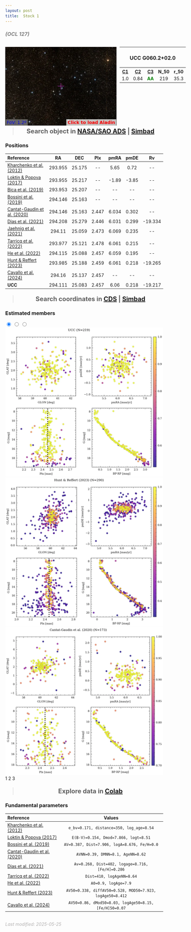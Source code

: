 ```yaml
---
layout: post
title:  Stock 1
---
```

<h3><span style="color: #808080;"><i>(OCL 127)</i></span></h3><div style="display: flex; justify-content: space-between; width:720px;height:250px">
<div style="text-align: center;">

<!-- Static image + data attributes for FOV and target -->
<img id="aladin_img"
     data-umami-event="aladin_load"
     src="https://raw.githubusercontent.com/ucc23/Q1P/main/plots/stock1_aladin.webp"
     alt="Click to load Aladin Lite" 
     style="width:355px;height:250px; cursor: pointer;"
     data-fov="1.177" 
     data-target="294.111 25.083"/>
<!-- Div to contain Aladin Lite viewer -->
<div id="aladin-lite-div" style="width:355px;height:250px;display:none;"></div>
<!-- Aladin Lite script (will be loaded after the image is clicked) -->
<script src="{{ site.baseurl }}/scripts/aladin_load.js"></script>

</div>
<!-- Left block -->

<table style="text-align: center; width:355px;height:250px;">
  <!-- Row 1 (title) -->
  <tr>
    <td colspan="5"><h3>UCC G060.2+02.0</h3></td>
  </tr>
  <!-- Row 2 -->
  <tr>
    <th><a href="https://ucc.ar/faq#what-are-the-c1-c2-and-c3-parameters" title="Photometric class">C1</a></th>
    <th><a href="https://ucc.ar/faq#what-are-the-c1-c2-and-c3-parameters" title="Density class">C2</a></th>
    <th><a href="https://ucc.ar/faq#what-are-the-c1-c2-and-c3-parameters" title="Combined class">C3</a></th>
    <th><div title="Stars with membership probability >50%">N_50</div></th>
    <th><div title="Radius that contains half the members [arcmin]">r_50</div></th>
  </tr>
  <!-- Row 3 -->
  <tr>
    <td>1.0</td>
    <td>0.84</td>
    <td><span style="color: green; font-weight: bold;">A</span><span style="color: green; font-weight: bold;">A</span></td>
    <td>219</td>
    <td>35.3</td>
  </tr>
</table>
</div>

> <p style="text-align:center; font-weight: bold; font-size:20px">Search object in <a data-umami-event="nasa_search" href="https://ui.adsabs.harvard.edu/search/q=%20collection%3Aastronomy%20body%3A%22Stock%201%22&sort=date%20desc%2C%20bibcode%20desc&p_=0" target="_blank">NASA/SAO ADS</a> | <a data-umami-event="simbad_search" href="https://simbad.cds.unistra.fr/simbad/sim-id-refs?Ident=stock1" target="_blank">Simbad</a></p>


### Positions

| Reference    | RA    | DEC   | Plx  | pmRA  | pmDE   |  Rv  |
| :---         | :---: | :---: | :---: | :---: | :---: | :---: |
|[Kharchenko et al. (2012)](https://ui.adsabs.harvard.edu/abs/2012A%26A...543A.156K) | 293.955 | 25.175 | -- | 5.65 | 0.72 | -- |
|[Loktin & Popova (2017)](https://ui.adsabs.harvard.edu/abs/2017AstBu..72..257L) | 293.955 | 25.217 | -- | -1.89 | -3.85 | -- |
|[Bica et al. (2019)](https://ui.adsabs.harvard.edu/abs/2019AJ....157...12B) | 293.953 | 25.207 | -- | -- | -- | -- |
|[Bossini et al. (2019)](https://ui.adsabs.harvard.edu/abs/2019A%26A...623A.108B) | 294.146 | 25.163 | -- | -- | -- | -- |
|[Cantat-Gaudin et al. (2020)](https://ui.adsabs.harvard.edu/abs/2020A%26A...640A...1C) | 294.146 | 25.163 | 2.447 | 6.034 | 0.302 | -- |
|[Dias et al. (2021)](https://ui.adsabs.harvard.edu/abs/2021MNRAS.504..356D) | 294.208 | 25.279 | 2.446 | 6.031 | 0.299 | -19.334 |
|[Jaehnig et al. (2021)](https://ui.adsabs.harvard.edu/abs/2021ApJ...923..129J) | 294.11 | 25.059 | 2.473 | 6.069 | 0.235 | -- |
|[Tarricq et al. (2022)](https://ui.adsabs.harvard.edu/abs/2022A%26A...659A..59T) | 293.977 | 25.121 | 2.478 | 6.061 | 0.215 | -- |
|[He et al. (2022)](https://ui.adsabs.harvard.edu/abs/2022ApJS..262....7H) | 294.115 | 25.088 | 2.457 | 6.059 | 0.195 | -- |
|[Hunt & Reffert (2023)](https://ui.adsabs.harvard.edu/abs/2023A%26A...673A.114H) | 293.985 | 25.188 | 2.459 | 6.061 | 0.218 | -19.265 |
|[Cavallo et al. (2024)](https://ui.adsabs.harvard.edu/abs/2024AJ....167...12C) | 294.16 | 25.137 | 2.457 | -- | -- | -- |
| **UCC** |294.111 | 25.083 | 2.457 | 6.06 | 0.218 | -19.217 |

> <p style="text-align:center; font-weight: bold; font-size:20px">Search coordinates in <a data-umami-event="cds_coord_search" href="https://cdsportal.u-strasbg.fr/?target=294.111,+25.083" target="_blank">CDS</a> | <a data-umami-event="simbad_coord_search" href="https://simbad.cds.unistra.fr/mobile/object_list.html?coord=294.111%2025.083&output=json&radius=5&userEntry=stock1" target="_blank">Simbad</a></p>

### Estimated members

<div class="carousel">
<input type="radio" name="radio-btn" id="slide1" checked>
<input type="radio" name="radio-btn" id="slide2">
<input type="radio" name="radio-btn" id="slide3">
<div class="slides">
<div class="slide">
<a href="https://raw.githubusercontent.com/ucc23/Q1P/main/plots/stock1.webp" target="_blank">
<img src="https://raw.githubusercontent.com/ucc23/Q1P/main/plots/stock1.webp" alt="Stock 1 UCC">
</a>
</div>
<div class="slide">
<a href="https://raw.githubusercontent.com/ucc23/Q1P/main/plots/stock1_HUNT23.webp" target="_blank">
<img src="https://raw.githubusercontent.com/ucc23/Q1P/main/plots/stock1_HUNT23.webp" alt="Stock 1 HUNT23">
</a>
</div>
<div class="slide">
<a href="https://raw.githubusercontent.com/ucc23/Q1P/main/plots/stock1_CANTAT20.webp" target="_blank">
<img src="https://raw.githubusercontent.com/ucc23/Q1P/main/plots/stock1_CANTAT20.webp" alt="Stock 1 CANTAT20">
</a>
</div>
</div>
<div class="indicators">
<label for="slide1">1</label>
<label for="slide2">2</label>
<label for="slide3">3</label>
</div>
</div>


> <p style="text-align:center; font-weight: bold; font-size:20px">Explore data in <a data-umami-event="colab" href="https://colab.research.google.com/github/ucc23/ucc/blob/main/assets/notebook.ipynb" target="_blank">Colab</a></p>


### Fundamental parameters

| Reference |  Values |
| :---         |     :---:      |
| [Kharchenko et al. (2012)](https://ui.adsabs.harvard.edu/abs/2012A%26A...543A.156K) | `e_bv=0.171, distance=350, log_age=8.54` |
| [Loktin & Popova (2017)](https://ui.adsabs.harvard.edu/abs/2017AstBu..72..257L) | `E(B-V)=0.154, Dmod=7.866, logt=8.51` |
| [Bossini et al. (2019)](https://ui.adsabs.harvard.edu/abs/2019A%26A...623A.108B) | `AV=0.387, Dist=7.906, logA=8.676, Fe/H=0.0` |
| [Cantat-Gaudin et al. (2020)](https://ui.adsabs.harvard.edu/abs/2020A%26A...640A...1C) | `AVNN=0.39, DMNN=8.1, AgeNN=8.62` |
| [Dias et al. (2021)](https://ui.adsabs.harvard.edu/abs/2021MNRAS.504..356D) | `Av=0.268, Dist=402, logage=8.716, [Fe/H]=0.286` |
| [Tarricq et al. (2022)](https://ui.adsabs.harvard.edu/abs/2022A%26A...659A..59T) | `Dist=410, logAgeNN=8.64` |
| [He et al. (2022)](https://ui.adsabs.harvard.edu/abs/2022ApJS..262....7H) | `A0=0.9, logAge=7.9` |
| [Hunt & Reffert (2023)](https://ui.adsabs.harvard.edu/abs/2023A%26A...673A.114H) | `AV50=0.338, diffAV50=0.528, MOD50=7.923, logAge50=8.412` |
| [Cavallo et al. (2024)](https://ui.adsabs.harvard.edu/abs/2024AJ....167...12C) | `AV50=0.86, dMod50=8.03, logAge50=8.15, [Fe/H]50=0.07` |

<br>
<font color="b3b1b1"><i>Last modified: 2025-05-25</i></font>
